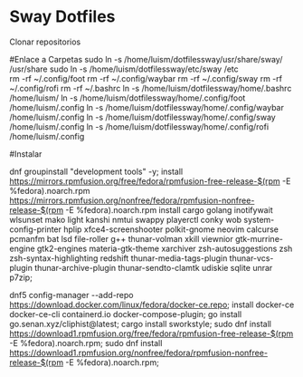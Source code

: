 # Sway Dotfiles

Clonar repositorios

#Enlace a Carpetas
sudo ln -s /home/luism/dotfilessway/usr/share/sway/ /usr/share
sudo ln -s /home/luism/dotfilessway/etc/sway /etc  
rm -rf ~/.config/foot 
rm -rf ~/.config/waybar 
rm -rf ~/.config/sway 
rm -rf ~/.config/rofi
rm -rf ~/.bashrc
ln -s /home/luism/dotfilessway/home/.bashrc  /home/luism/
ln -s /home/luism/dotfilessway/home/.config/foot /home/luism/.config
ln -s /home/luism/dotfilessway/home/.config/waybar /home/luism/.config
ln -s /home/luism/dotfilessway/home/.config/sway /home/luism/.config
ln -s /home/luism/dotfilessway/home/.config/rofi /home/luism/.config


#Instalar

dnf groupinstall "development tools" -y;
install https://mirrors.rpmfusion.org/free/fedora/rpmfusion-free-release-$(rpm -E %fedora).noarch.rpm https://mirrors.rpmfusion.org/nonfree/fedora/rpmfusion-nonfree-release-$(rpm -E %fedora).noarch.rpm
install cargo golang inotifywait wlsunset mako light kanshi nmtui swappy playerctl conky wob system-config-printer hplip xfce4-screenshooter  polkit-gnome neovim  calcurse pcmanfm bat lsd file-roller g++  thunar-volman xkill viewnior gtk-murrine-engine gtk2-engines  materia-gtk-theme  xarchiver zsh-autosuggestions zsh zsh-syntax-highlighting redshift thunar-media-tags-plugin thunar-vcs-plugin thunar-archive-plugin thunar-sendto-clamtk udiskie sqlite unrar p7zip;

dnf5 config-manager --add-repo https://download.docker.com/linux/fedora/docker-ce.repo;
install docker-ce docker-ce-cli containerd.io docker-compose-plugin;
go install go.senan.xyz/cliphist@latest;
cargo install sworkstyle;
 sudo dnf install \
  https://download1.rpmfusion.org/free/fedora/rpmfusion-free-release-$(rpm -E %fedora).noarch.rpm;
sudo dnf install \
  https://download1.rpmfusion.org/nonfree/fedora/rpmfusion-nonfree-release-$(rpm -E %fedora).noarch.rpm;
